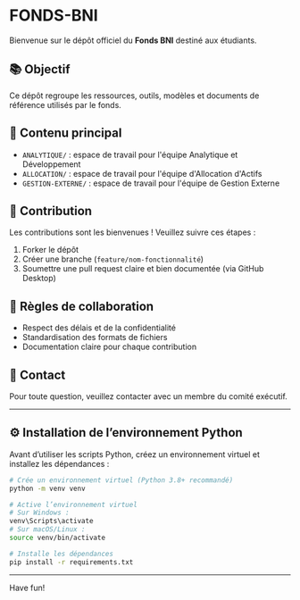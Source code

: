 # FONDS-BNI

Bienvenue sur le dépôt officiel du **Fonds BNI** destiné aux étudiants.

## 📚 Objectif

Ce dépôt regroupe les ressources, outils, modèles et documents de référence utilisés par le fonds.

## 📁 Contenu principal

- `ANALYTIQUE/` : espace de travail pour l'équipe Analytique et Développement
- `ALLOCATION/` : espace de travail pour l'équipe d'Allocation d'Actifs
- `GESTION-EXTERNE/` : espace de travail pour l'équipe de Gestion Externe

## 🤝 Contribution

Les contributions sont les bienvenues ! Veuillez suivre ces étapes :
1. Forker le dépôt
2. Créer une branche (`feature/nom-fonctionnalité`)
3. Soumettre une pull request claire et bien documentée (via GitHub Desktop)

## 📌 Règles de collaboration

- Respect des délais et de la confidentialité
- Standardisation des formats de fichiers
- Documentation claire pour chaque contribution

## 📧 Contact

Pour toute question, veuillez contacter avec un membre du comité exécutif.

---

## ⚙️ Installation de l’environnement Python

Avant d’utiliser les scripts Python, créez un environnement virtuel et installez les dépendances :

```bash
# Crée un environnement virtuel (Python 3.8+ recommandé)
python -m venv venv

# Active l’environnement virtuel
# Sur Windows :
venv\Scripts\activate
# Sur macOS/Linux :
source venv/bin/activate

# Installe les dépendances
pip install -r requirements.txt
```

---

Have fun!

